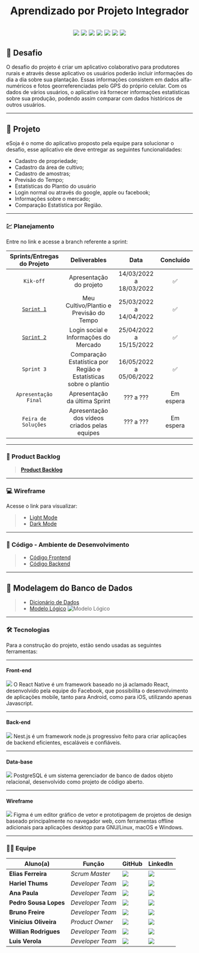<h1 align="center"> 
  Aprendizado por Projeto Integrador
</h1>

<h2 align="center"> 
  
![](https://img.shields.io/badge/React_Native-20232A?style=for-the-badge&logo=react&logoColor=61DAFB) ![](https://img.shields.io/badge/Expo-1B1F23?style=for-the-badge&logo=expo&logoColor=white) ![](https://img.shields.io/badge/styled--components-DB7093?style=for-the-badge&logo=styled-components&logoColor=white) ![](https://img.shields.io/badge/Node.js-339933?style=for-the-badge&logo=nodedotjs&logoColor=white) ![](https://img.shields.io/badge/nestjs-E0234E?style=for-the-badge&logo=nestjs&logoColor=white) ![](https://img.shields.io/badge/TypeScript-007ACC?style=for-the-badge&logo=typescript&logoColor=white) ![](https://img.shields.io/badge/PostgreSQL-316192?style=for-the-badge&logo=postgresql&logoColor=white)  
  
</h2>



## 📌 Desafio

<p>
O desafio do projeto é criar um aplicativo colaborativo para produtores rurais e através desse aplicativo os usuários poderão incluir informações do dia a dia sobre sua plantação. Essas informações consistem em dados alfa-numéricos e fotos georreferenciadas pelo GPS do próprio celular. Com os dados de vários usuários, o aplicativo irá fornecer informações estatísticas sobre sua produção, podendo assim comparar com dados históricos de outros usuários.
<p>

--------------------------------------------------------------------------------------------------------------------------------------------------------------

## 🏁 Projeto

eSoja é o nome do aplicativo proposto pela equipe para solucionar o desafio, esse aplicativo ele deve entregar as seguintes funcionalidades:

* Cadastro de propriedade;
* Cadastro da área de cultivo;
* Cadastro de amostras;
* Previsão do Tempo;
* Estatísticas do Plantio do usuário
* Login normal ou através do google, apple ou facebook;
* Informações sobre o mercado;
* Comparação Estatística por Região.
  
--------------------------------------------------------------------------------------------------------------------------------------------------------------
  
### 💹 Planejamento
Entre no link e acesse a branch referente a sprint:

| Sprints/Entregas do Projeto | Deliverables | Data | Concluído |
| :---: | :---: | :---: | :---: |
| `Kik-off`  | Apresentação do projeto | 14/03/2022 a 18/03/2022 | ✅ |
| [`Sprint 1`](https://github.com/cluster-8/esoja-mobile/blob/Sprint-1/README.md) | Meu Cultivo/Plantio e Previsão do Tempo | 25/03/2022 a 14/04/2022 | ✅ |
| [`Sprint 2`](https://github.com/cluster-8/esoja-mobile/tree/Sprint-2) |  Login social e Informações do Mercado | 25/04/2022 a 15/15/2022 | ✅ |
| `Sprint 3` | Comparação Estatística por Região e Estatísticas sobre o plantio | 16/05/2022 a 05/06/2022 | ✅ |
| `Apresentação Final` | Apresentação da última Sprint | ??? a ??? | Em espera |
| `Feira de Soluções` | Apresentação dos vídeos criados pelas equipes | ??? a ??? | Em espera |
  
--------------------------------------------------------------------------------------------------------------------------------------------------------------

### 📃 Product Backlog

> [__Product Backlog__]() 

--------------------------------------------------------------------------------------------------------------------------------------------------------------

### 💻 Wireframe 

Acesse o link para visualizar:

> * [Light Mode](https://www.figma.com/file/tHWwoGru7N8AbAoRujX0ED/eSoja?node-id=836%3A72)
> * [Dark Mode](https://www.figma.com/file/tHWwoGru7N8AbAoRujX0ED/eSoja?node-id=838%3A72)
  

--------------------------------------------------------------------------------------------------------------------------------------------------------------

### 📃 Código - Ambiente de Desenvolvimento 

> * [Código Frontend](https://github.com/cluster-8/esoja-mobile/tree/mobile/frontend)
> * [Código Backend](https://github.com/cluster-8/esoja-api)
  
--------------------------------------------------------------------------------------------------------------------------------------------------------------

## 🎲 Modelagem do Banco de Dados

> * [Dicionário de Dados](https://github.com/cluster-8/esoja-mobile/blob/main/Docs/Diciona%CC%81rio-de-dados-eSoja.xlsx)
> * [Modelo Lógico](https://github.com/cluster-8/esoja-mobile/blob/main/Docs/modelo-logico.png)
> ![Modelo Lógico](https://github.com/cluster-8/esoja-mobile/blob/main/Docs/modelo-logico.png)
  
--------------------------------------------------------------------------------------------------------------------------------------------------------------

### 🛠 Tecnologias
Para a construção do projeto, estão sendo usadas as seguintes ferramentas:
  
--------------------------------------------------------------------------------------------------------------------------------------------------------------
  
#### **Front-end** 
<img src= "https://img.shields.io/badge/React_Native-20232A?style=for-the-badge&logo=react&logoColor=61DAFB">
O React Native é um framework baseado no já aclamado React, desenvolvido pela equipe do Facebook, que possibilita o desenvolvimento de aplicações mobile, tanto para Android, como para iOS, utilizando apenas Javascript.
  
--------------------------------------------------------------------------------------------------------------------------------------------------------------
  
#### **Back-end**  
<img src= "https://img.shields.io/badge/nestjs-E0234E?style=for-the-badge&logo=nestjs&logoColor=white">
Nest.js é um framework node.js progressivo feito para criar aplicações de backend eficientes, escaláveis e confiáveis.
  
--------------------------------------------------------------------------------------------------------------------------------------------------------------
  
#### **Data-base** 
<img src= "https://img.shields.io/badge/PostgreSQL-316192?style=for-the-badge&logo=postgresql&logoColor=white">
PostgreSQL é um sistema gerenciador de banco de dados objeto relacional, desenvolvido como projeto de código aberto.
  
--------------------------------------------------------------------------------------------------------------------------------------------------------------
  
#### **Wireframe** 
<img src= "https://img.shields.io/badge/Figma-F24E1E?style=for-the-badge&logo=figma&logoColor=white">
Figma é um editor gráfico de vetor e prototipagem de projetos de design baseado principalmente no navegador web, com ferramentas offline adicionais para aplicações desktop para GNU/Linux, macOS e Windows.
  
--------------------------------------------------------------------------------------------------------------------------------------------------------------
  
### 👨‍💻 Equipe

| Aluno(a)         | Função           | GitHub                                                         | LinkedIn                                              |
| ---------------- | ---------------- | -------------------------------------------------------------- | ----------------------------------------------------- |
|__Elias Ferreira__  | *Scrum Master*  | [![](https://bit.ly/3f9Xo0P)](https://github.com/elias31072002)| [![](https://bit.ly/2P1ZogM)](https://bit.ly/2QwcT8R) |
|__Hariel Thums__  | *Developer Team* | [![](https://bit.ly/3f9Xo0P)](https://github.com/HarielThums)  | [![](https://bit.ly/2P1ZogM)](https://bit.ly/3f9bjUH) |
|__Ana Paula__| *Developer Team* | [![](https://bit.ly/3f9Xo0P)](https://github.com/AnaPaulaSOliveira) | [![](https://bit.ly/2P1ZogM)](https://www.linkedin.com/in/ana-paula-santos-de-oliveira-237a401ab) |
|__Pedro Sousa Lopes__| *Developer Team* | [![](https://bit.ly/3f9Xo0P)](https://github.com/PedroSousaLopes) | [![](https://bit.ly/2P1ZogM)](https://www.linkedin.com/in/pedro-sousa-62bb641a8/) |
|__Bruno Freire__| *Developer Team* | [![](https://bit.ly/3f9Xo0P)](https://github.com/brunofreire2001) | [![](https://bit.ly/2P1ZogM)]() |
|__Vinícius Oliveira__| *Product Owner*| [![](https://bit.ly/3f9Xo0P)](https://github.com/vinicius-hso) | [![](https://bit.ly/2P1ZogM)](https://bit.ly/3fdl0BE) |
|__Willian Rodrigues__| *Developer Team* | [![](https://bit.ly/3f9Xo0P)](https://github.com/Willian-Rodrigues) | [![](https://bit.ly/2P1ZogM)](https://www.linkedin.com/in/willianrsilva/)| 
|__Luis Verola__| *Developer Team* | [![](https://bit.ly/3f9Xo0P)](https://github.com/LVerola) | [![](https://bit.ly/2P1ZogM)](http://www.linkedin.com/in/LVerola)| 

